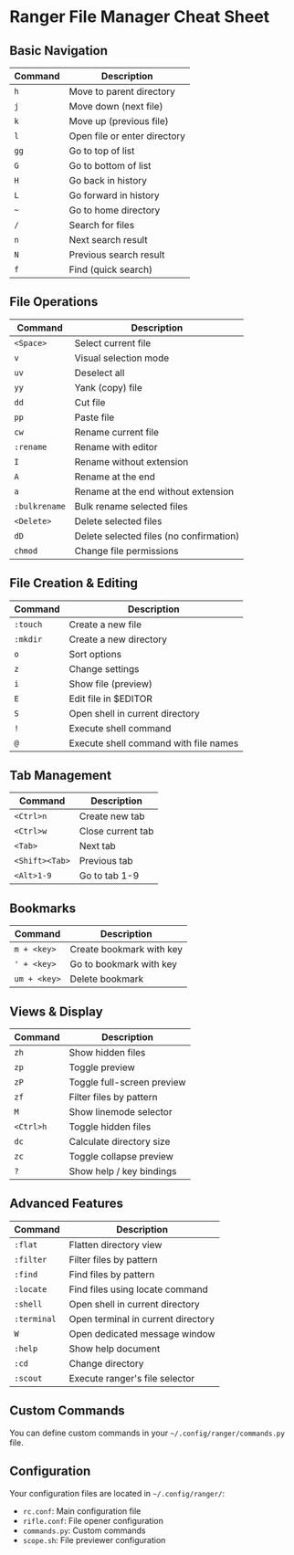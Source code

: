 # Ranger File Manager Cheat Sheet

## Basic Navigation

| Command | Description |
|---------|-------------|
| `h` | Move to parent directory |
| `j` | Move down (next file) |
| `k` | Move up (previous file) |
| `l` | Open file or enter directory |
| `gg` | Go to top of list |
| `G` | Go to bottom of list |
| `H` | Go back in history |
| `L` | Go forward in history |
| `~` | Go to home directory |
| `/` | Search for files |
| `n` | Next search result |
| `N` | Previous search result |
| `f` | Find (quick search) |

## File Operations

| Command | Description |
|---------|-------------|
| `<Space>` | Select current file |
| `v` | Visual selection mode |
| `uv` | Deselect all |
| `yy` | Yank (copy) file |
| `dd` | Cut file |
| `pp` | Paste file |
| `cw` | Rename current file |
| `:rename` | Rename with editor |
| `I` | Rename without extension |
| `A` | Rename at the end |
| `a` | Rename at the end without extension |
| `:bulkrename` | Bulk rename selected files |
| `<Delete>` | Delete selected files |
| `dD` | Delete selected files (no confirmation) |
| `chmod` | Change file permissions |

## File Creation & Editing

| Command | Description |
|---------|-------------|
| `:touch` | Create a new file |
| `:mkdir` | Create a new directory |
| `o` | Sort options |
| `z` | Change settings |
| `i` | Show file (preview) |
| `E` | Edit file in $EDITOR |
| `S` | Open shell in current directory |
| `!` | Execute shell command |
| `@` | Execute shell command with file names |

## Tab Management

| Command | Description |
|---------|-------------|
| `<Ctrl>n` | Create new tab |
| `<Ctrl>w` | Close current tab |
| `<Tab>` | Next tab |
| `<Shift><Tab>` | Previous tab |
| `<Alt>1-9` | Go to tab 1-9 |

## Bookmarks

| Command | Description |
|---------|-------------|
| `m + <key>` | Create bookmark with key |
| `' + <key>` | Go to bookmark with key |
| `um + <key>` | Delete bookmark |

## Views & Display

| Command | Description |
|---------|-------------|
| `zh` | Show hidden files |
| `zp` | Toggle preview |
| `zP` | Toggle full-screen preview |
| `zf` | Filter files by pattern |
| `M` | Show linemode selector |
| `<Ctrl>h` | Toggle hidden files |
| `dc` | Calculate directory size |
| `zc` | Toggle collapse preview |
| `?` | Show help / key bindings |

## Advanced Features

| Command | Description |
|---------|-------------|
| `:flat` | Flatten directory view |
| `:filter` | Filter files by pattern |
| `:find` | Find files by pattern |
| `:locate` | Find files using locate command |
| `:shell` | Open shell in current directory |
| `:terminal` | Open terminal in current directory |
| `W` | Open dedicated message window |
| `:help` | Show help document |
| `:cd` | Change directory |
| `:scout` | Execute ranger's file selector |

## Custom Commands
You can define custom commands in your `~/.config/ranger/commands.py` file.

## Configuration
Your configuration files are located in `~/.config/ranger/`:
- `rc.conf`: Main configuration file
- `rifle.conf`: File opener configuration
- `commands.py`: Custom commands
- `scope.sh`: File previewer configuration
